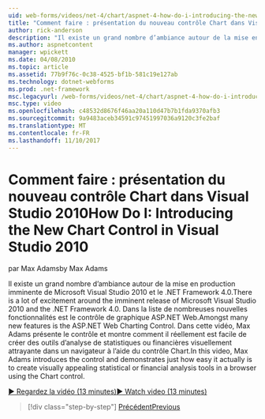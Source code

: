```yaml
---
uid: web-forms/videos/net-4/chart/aspnet-4-how-do-i-introducing-the-new-chart-control-in-visual-studio-2010
title: "Comment faire : présentation du nouveau contrôle Chart dans Visual Studio 2010 | Documents Microsoft"
author: rick-anderson
description: "Il existe un grand nombre d’ambiance autour de la mise en production imminente de Microsoft Visual Studio 2010 et le .NET Framework 4.0. Dans la liste de nombreuses nouvelles fonctionnalités est ASP.NET..."
ms.author: aspnetcontent
manager: wpickett
ms.date: 04/08/2010
ms.topic: article
ms.assetid: 77b9f76c-0c38-4525-bf1b-581c19e127ab
ms.technology: dotnet-webforms
ms.prod: .net-framework
msc.legacyurl: /web-forms/videos/net-4/chart/aspnet-4-how-do-i-introducing-the-new-chart-control-in-visual-studio-2010
msc.type: video
ms.openlocfilehash: c48532d8676f46aa20a110d47b7b1fda9370afb3
ms.sourcegitcommit: 9a9483aceb34591c97451997036a9120c3fe2baf
ms.translationtype: MT
ms.contentlocale: fr-FR
ms.lasthandoff: 11/10/2017
---
```

<a name="how-do-i-introducing-the-new-chart-control-in-visual-studio-2010"></a><span data-ttu-id="03332-104">Comment faire : présentation du nouveau contrôle Chart dans Visual Studio 2010</span><span class="sxs-lookup"><span data-stu-id="03332-104">How Do I: Introducing the New Chart Control in Visual Studio 2010</span></span>
====================
<span data-ttu-id="03332-105">par Max Adams</span><span class="sxs-lookup"><span data-stu-id="03332-105">by Max Adams</span></span>

<span data-ttu-id="03332-106">Il existe un grand nombre d’ambiance autour de la mise en production imminente de Microsoft Visual Studio 2010 et le .NET Framework 4.0.</span><span class="sxs-lookup"><span data-stu-id="03332-106">There is a lot of excitement around the imminent release of Microsoft Visual Studio 2010 and the .NET Framework 4.0.</span></span> <span data-ttu-id="03332-107">Dans la liste de nombreuses nouvelles fonctionnalités est le contrôle de graphique ASP.NET Web.</span><span class="sxs-lookup"><span data-stu-id="03332-107">Amongst many new features is the ASP.NET Web Charting Control.</span></span> <span data-ttu-id="03332-108">Dans cette vidéo, Max Adams présente le contrôle et montre comment il réellement est facile de créer des outils d’analyse de statistiques ou financières visuellement attrayante dans un navigateur à l’aide du contrôle Chart.</span><span class="sxs-lookup"><span data-stu-id="03332-108">In this video, Max Adams introduces the control and demonstrates just how easy it actually is to create visually appealing statistical or financial analysis tools in a browser using the Chart control.</span></span>

[<span data-ttu-id="03332-109">&#9654; Regardez la vidéo (13 minutes)</span><span class="sxs-lookup"><span data-stu-id="03332-109">&#9654; Watch video (13 minutes)</span></span>](https://channel9.msdn.com/Blogs/ASP-NET-Site-Videos/aspnet-4-how-do-i-introducing-the-new-chart-control-in-visual-studio-2010)

>[!div class="step-by-step"]
[<span data-ttu-id="03332-110">Précédent</span><span class="sxs-lookup"><span data-stu-id="03332-110">Previous</span></span>](aspnet-4-quick-hit-chart-control.md)
